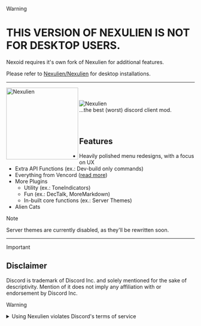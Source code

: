 > [!WARNING]
> # THIS VERSION OF NEXULIEN IS NOT FOR DESKTOP USERS.
> Nexoid requires it's own fork of Nexulien for additional features.
>
> Please refer to [Nexulien/Nexulien](https://github.com/Nexulien/Nexulien) for desktop installations.

---

<p>
<img alt="Nexulien" src="./images/logo.svg" height="192px" align="left">
<br>
<br>
<img alt="Nexulien" src="./images/nexulien.svg"><br>
...the best (worst) discord client mod.
<br>
<br>
<br>
</p>

## Features

- Heavily polished menu redesigns, with a focus on UX
- Extra API Functions (ex.: Dev-build only commands)
- Everything from Vencord ([read more](https://github.com/Vendicated/Vencord/?tab=readme-ov-file#features))
- More Plugins
    - Utility (ex.: ToneIndicators)
    - Fun (ex.: DecTalk, MoreMarkdown)
    - In-built core functions (ex.: Server Themes)
- Alien Cats

> [!NOTE]
> Server themes are currently disabled, as they'll be rewritten soon.

---

> [!IMPORTANT]
> ## Disclaimer
> 
> Discord is trademark of Discord Inc. and solely mentioned for the sake of descriptivity.
> Mention of it does not imply any affiliation with or endorsement by Discord Inc.

> [!WARNING]
>
> <details>
> <summary>Using Nexulien violates Discord's terms of service</summary>
> 
> ## Client modifications are against Discord's Terms of Service.
> 
> However, Discord is pretty indifferent about them and there are no known cases of users getting banned for using client mods! So you should generally be fine as long as you don’t use any plugins that implement abusive behaviour. But no worries, all inbuilt plugins are > safe to use!
> 
> Regardless, if your account is very important to you and it getting disabled would be a disaster for you, you should probably not use any client mods (not exclusive to Nexulien), just to be safe.
> 
> Additionally, make sure not to post screenshots with Nexulien in a server where you might get banned for it.
> 
> </details>
